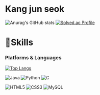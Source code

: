 # Kang jun seok
![Anurag's GitHub stats](https://github-readme-stats.vercel.app/api?username=Kangjunseok09&show_icons=true&theme=catppuccin_latte)
[![Solved.ac Profile](http://mazassumnida.wtf/api/v2/generate_badge?boj=henseol)](https://solved.ac/henseol/)
# 💪Skills
### Platforms & Languages
[![Top Langs](https://github-readme-stats.vercel.app/api/top-langs/?username=Kangjunseok09&langs_count=3)](https://github.com/anuraghazra/github-readme-stats)

![Java](https://img.shields.io/badge/Java-007396.svg?&style=for-the-badge&logo=Java&logoColor=white)
![Python](https://img.shields.io/badge/Python-3776AB.svg?&style=for-the-badge&logo=Python&logoColor=white)
![C](https://img.shields.io/badge/C-A8B9CC.svg?&style=for-the-badge&logo=C&logoColor=white)

![HTML5](https://img.shields.io/badge/HTML5-E34F26.svg?&style=for-the-badge&logo=HTML5&logoColor=white)
![CSS3](https://img.shields.io/badge/CSS-663399.svg?&style=for-the-badge&logo=CSS&logoColor=white)
![MySQL](https://img.shields.io/badge/MySQL-4479A1.svg?&style=for-the-badge&logo=MySQL&logoColor=white)

